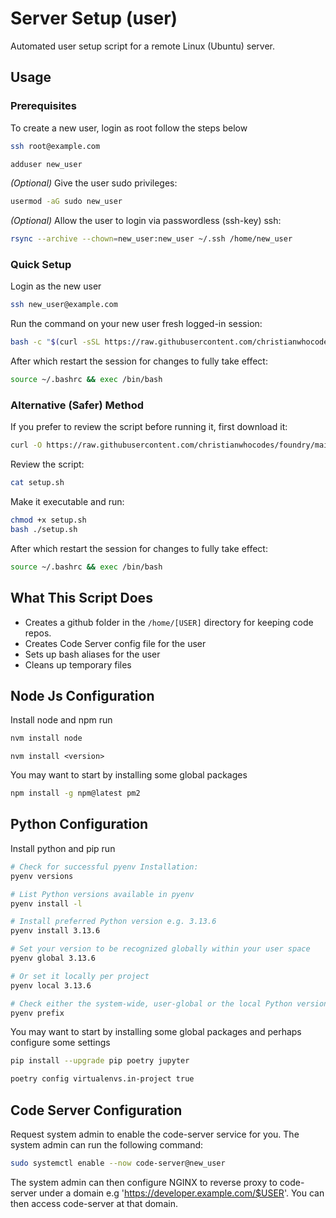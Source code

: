 # Server Setup (user)
Automated user setup script for a remote Linux (Ubuntu) server.
## Usage

### Prerequisites

To create a new user, login as root follow the steps below

```bash
ssh root@example.com
```

```bash
adduser new_user
```

_(Optional)_ Give the user sudo privileges:

```bash
usermod -aG sudo new_user
```

_(Optional)_ Allow the user to login via passwordless (ssh-key) ssh:

```bash
rsync --archive --chown=new_user:new_user ~/.ssh /home/new_user
```

### Quick Setup
Login as the new user

```bash
ssh new_user@example.com
```

Run the command on your new user fresh logged-in session:

```bash
bash -c "$(curl -sSL https://raw.githubusercontent.com/christianwhocodes/foundry/main/user/setup.sh)"
```

After which restart the session for changes to fully take effect:

```bash
source ~/.bashrc && exec /bin/bash
```

### Alternative (Safer) Method
If you prefer to review the script before running it, first download it:

```bash
curl -O https://raw.githubusercontent.com/christianwhocodes/foundry/main/user/setup.sh
```

Review the script:

```bash
cat setup.sh
```

Make it executable and run:

```bash 
chmod +x setup.sh
bash ./setup.sh
```

After which restart the session for changes to fully take effect:

```bash
source ~/.bashrc && exec /bin/bash
```

## What This Script Does

- Creates a github folder in the `/home/[USER]` directory for keeping code repos.
- Creates Code Server config file for the user
- Sets up bash aliases for the user
- Cleans up temporary files

## Node Js Configuration
Install node and npm run
```bash
nvm install node
```

```
nvm install <version>
```

You may want to start by installing some global packages

```bash
npm install -g npm@latest pm2
```

## Python Configuration
Install python and pip run
```bash
# Check for successful pyenv Installation:
pyenv versions

# List Python versions available in pyenv
pyenv install -l

# Install preferred Python version e.g. 3.13.6
pyenv install 3.13.6

# Set your version to be recognized globally within your user space
pyenv global 3.13.6

# Or set it locally per project
pyenv local 3.13.6

# Check either the system-wide, user-global or the local Python version is in use
pyenv prefix
```

You may want to start by installing some global packages and perhaps configure some settings

```bash
pip install --upgrade pip poetry jupyter
```

```bash
poetry config virtualenvs.in-project true
```

## Code Server Configuration

Request system admin to enable the code-server service for you. The system admin can run the following command:

```bash
sudo systemctl enable --now code-server@new_user
```

The system admin can then configure NGINX to reverse proxy to code-server under a domain e.g 'https://developer.example.com/$USER'. You can then access code-server at that domain.
